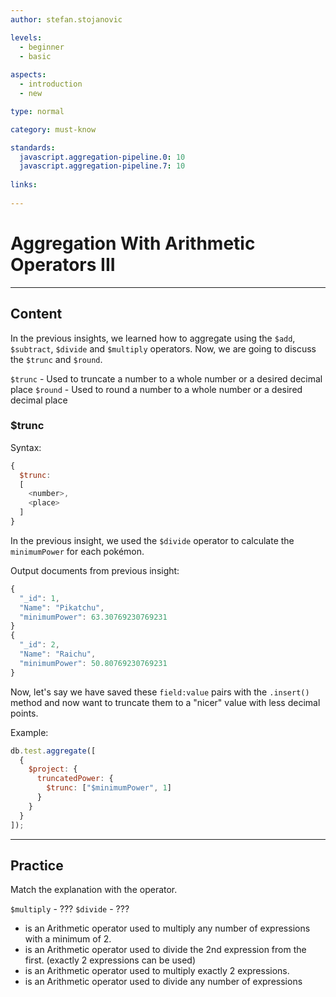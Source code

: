 ```yaml
---
author: stefan.stojanovic

levels:
  - beginner
  - basic
  
aspects:
  - introduction
  - new

type: normal

category: must-know

standards:
  javascript.aggregation-pipeline.0: 10
  javascript.aggregation-pipeline.7: 10
   
links:
  
---
```

# Aggregation With Arithmetic Operators III
---
## Content

In the previous insights, we learned how to aggregate using the `$add`, `$subtract`, `$divide` and `$multiply` operators. Now, we are going to discuss the `$trunc` and `$round`.

`$trunc` - Used to truncate a number to a whole number or a desired decimal place 
`$round` - Used to round a number to a whole number or a desired decimal place

### $trunc

Syntax:
```javascript
{ 
  $trunc:  
  [ 
    <number>, 
    <place>
  ] 
}
```

In the previous insight, we used the `$divide` operator to calculate the `minimumPower` for each pokémon.

Output documents from previous insight:
```javascript
{ 
  "_id": 1,
  "Name": "Pikatchu", 
  "minimumPower": 63.30769230769231 
}
{ 
  "_id": 2, 
  "Name": "Raichu", 
  "minimumPower": 50.80769230769231 
}
```

Now, let's say we have saved these `field:value` pairs with the `.insert()` method and now want to truncate them to a "nicer" value with less decimal points.

Example:
```javascript
db.test.aggregate([
  {
    $project: {
      truncatedPower: {
        $trunc: ["$minimumPower", 1]
      }
    }
  }
]);

```


---
## Practice

Match the explanation with the operator.

`$multiply` - ???
`$divide` - ???

* is an Arithmetic operator used to multiply any number of expressions with a minimum of 2.
* is an Arithmetic operator used to divide the 2nd expression from the first. (exactly 2 expressions can be used)
* is an Arithmetic operator used to multiply exactly 2 expressions.
* is an Arithmetic operator used to divide any number of expressions
